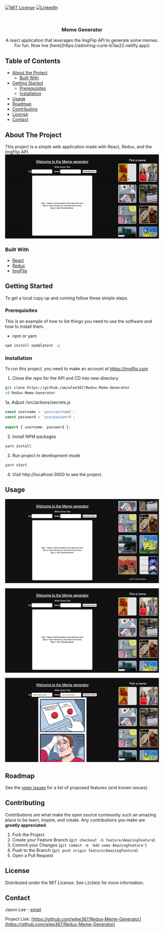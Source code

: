 <!-- PROJECT SHIELDS -->
<!--
*** I'm using markdown "reference style" links for readability.
*** Reference links are enclosed in brackets [ ] instead of parentheses ( ).
*** See the bottom of this document for the declaration of the reference variables
*** for contributors-url, forks-url, etc. This is an optional, concise syntax you may use.
*** https://www.markdownguide.org/basic-syntax/#reference-style-links
-->
[![MIT License][license-shield]][license-url]
[![LinkedIn][linkedin-shield]][linkedin-url]



<!-- PROJECT LOGO -->
<br />
<p align="center">
  <h3 align="center">Meme Generator</h3>

  <p align="center">
    A react application that leverages the ImgFlip API to generate some memes. For fun. Now live [here](https://admiring-curie-b7aa22.netlify.app/)
  </p>
</p>



<!-- TABLE OF CONTENTS -->
## Table of Contents

* [About the Project](#about-the-project)
  * [Built With](#built-with)
* [Getting Started](#getting-started)
  * [Prerequisites](#prerequisites)
  * [Installation](#installation)
* [Usage](#usage)
* [Roadmap](#roadmap)
* [Contributing](#contributing)
* [License](#license)
* [Contact](#contact)



<!-- ABOUT THE PROJECT -->
## About The Project

This project is a simple web application made with React, Redux, and the ImgFlip API. 
![ReduxMemeGenerator][product-screenshot]


### Built With

* [React](https://reactjs.org/)
* [Redux](https://redux.js.org/)
* [ImgFlip](https://imgflip.com)

<!-- GETTING STARTED -->
## Getting Started

To get a local copy up and running follow these simple steps.

### Prerequisites

This is an example of how to list things you need to use the software and how to install them.
* npm or yarn
```sh
npm install npm@latest -g
```
### Installation
To run this project, you need to make an account at https://imglfip.com 

1. Clone the repo for the API and CD into new directory
```sh
git clone https://github.com/wlee367/Redux-Meme-Generator
cd Redux-Meme-Generator
```
1a. Adjust /src/actions/secrets.js
```js
const username = 'yourusername';
const password = 'yourpassword';

export { username, password };
```
2. Install NPM packages
```sh
yarn install
```
3. Run project in development mode
```sh
yarn start
```
4. Visit http://localhost:3000 to see the project.


<!-- USAGE EXAMPLES -->
## Usage

![image](./images/main-1.png)

![image](./images/main-screen.png)

![image](./images/meme-generated.png)

<!-- ROADMAP -->
## Roadmap

See the [open issues](https://github.com/wlee367/Redux-Meme-Generator/issues) for a list of proposed features (and known issues).

<!-- CONTRIBUTING -->
## Contributing

Contributions are what make the open source community such an amazing place to be learn, inspire, and create. Any contributions you make are **greatly appreciated**.

1. Fork the Project
2. Create your Feature Branch (`git checkout -b feature/AmazingFeature`)
3. Commit your Changes (`git commit -m 'Add some AmazingFeature'`)
4. Push to the Branch (`git push origin feature/AmazingFeature`)
5. Open a Pull Request


<!-- LICENSE -->
## License

Distributed under the MIT License. See `LICENSE` for more information.

<!-- CONTACT -->
## Contact

Jason Lee - [email](mailto:proto.rhee@gmail.com)

Project Link: [https://github.com/wlee367/Redux-Meme-Generator](https://github.com/wlee367/Redux-Meme-Generator)

<!-- MARKDOWN LINKS & IMAGES -->
<!-- https://www.markdownguide.org/basic-syntax/#reference-style-links -->
[contributors-shield]: https://img.shields.io/github/contributors/othneildrew/Best-README-Template.svg?style=flat-square
[contributors-url]: https://github.com/wlee367/TaskManager/graphs/contributors
[forks-shield]: https://img.shields.io/github/forks/othneildrew/Best-README-Template.svg?style=flat-square
[forks-url]: https://github.com/wlee367/TaskManager/network/members
[stars-shield]: https://img.shields.io/github/stars/othneildrew/Best-README-Template.svg?style=flat-square
[stars-url]: https://github.com/wlee367/TaskManager/stargazers
[issues-shield]: https://img.shields.io/github/issues/othneildrew/Best-README-Template.svg?style=flat-square
[issues-url]: https://github.com/wlee367/TaskManager/issues
[license-shield]: https://img.shields.io/github/license/othneildrew/Best-README-Template.svg?style=flat-square
[license-url]: https://github.com/wlee367/TaskManager/blob/master/LICENSE.txt
[linkedin-shield]: https://img.shields.io/badge/-LinkedIn-black.svg?style=flat-square&logo=linkedin&colorB=555
[linkedin-url]: https://linkedin.com/in/wlee367
[product-screenshot]: images/meme-demo.gif
[main-screen]: images/MainScreen.png
